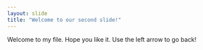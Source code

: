 ```yaml
---
layout: slide
title: "Welcome to our second slide!"
---
```

Welcome to my file. Hope you like it.
Use the left arrow to go back!
